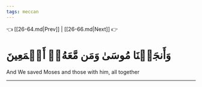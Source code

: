 ```yaml
---
tags: meccan
---
```


👈 [[26-64.md|Prev]] | [[26-66.md|Next]] 👉

# وَأَنجَيۡنَا مُوسَىٰ وَمَن مَّعَهُۥٓ أَجۡمَعِينَ

And We saved Moses and those with him, all together

---

